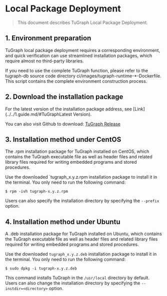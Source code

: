 # Local Package Deployment

> This document describes TuGraph Local Package Deployment.

## 1. Environment preparation

TuGraph local package deployment requires a corresponding environment, and quick verification can use streamlined installation packages, which require almost no third-party libraries.

If you need to use the complete TuGraph function, please refer to the tugraph-db source code directory ci/images/tugraph-runtime-*-Dockerfile. This script contains the complete environment construction process.

## 2. Download the installation package

For the latest version of the installation package address, see [Link](../../1.guide.md/#TuGraphLatest Version).

You can also visit Github to download: [TuGraph Release](https://github.com/TuGraph-family/tugraph-db/releases)

## 3. Installation method under CentOS

The .rpm installation package for TuGraph installed on CentOS, which contains the TuGraph executable file as well as header files and related library files required for writing embedded programs and stored procedures.

Use the downloaded `tugraph_x.y.z.rpm installation package to install it in the terminal. You only need to run the following command:

```shell
$ rpm -ivh tugraph-x.y.z.rpm
```

Users can also specify the installation directory by specifying the `--prefix` option.

## 4. Installation method under Ubuntu

A .deb installation package for TuGraph installed on Ubuntu, which contains the TuGraph executable file as well as header files and related library files required for writing embedded programs and stored procedures.

Use the downloaded `tugraph_x.y.z.deb` installation package to install it in the terminal. You only need to run the following command:

```shell
$ sudo dpkg -i tugraph-x.y.z.deb
```

This command installs TuGraph in the `/usr/local` directory by default. Users can also change the installation directory by specifying the `--instdir=<directory>` option.